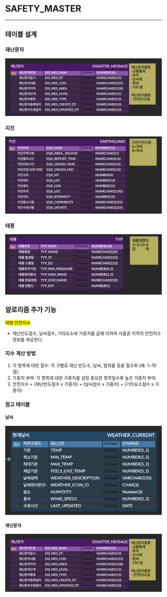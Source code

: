 # SAFETY_MASTER

----

## 테이블 설계

### 재난문자  
![재난문자.png](img%2F%EC%9E%AC%EB%82%9C%EB%AC%B8%EC%9E%90.png)

### 지진
![지진.png](img%2F%EC%A7%80%EC%A7%84.png)  

### 태풍  
![태풍.png](img%2F%ED%83%9C%ED%92%8D.png)  

## 알로리즘 추가 기능  
<mark>여행 안전지수</mark>
- 재난빈도점수, 날씨점수, 기타요소에 가중치를 곱해 더하여 서울권 지역의 안전지수 정보를 제공한다.

### 지수 계산 방법
1. 각 항목에 대한 점수: 각 구별로 재난 빈도수, 날씨, 범죄율 등을 점수화 (예: 1~10점).  
2. 가중치 부여: 각 항목에 대한 가중치를 설정 중요한 항목일수록 높은 가중치 부여.
3. 안전지수 = (재난빈도점수 x 가중치) + (날씨점수 x 가중치) + (기타요소점수 x 가중치)

### 참고 테이블 

#### 날씨 
![날씨.png](img%2F%EB%82%A0%EC%94%A8.png)
 
#### 재난문자  
![재난문자.png](img%2F%EC%9E%AC%EB%82%9C%EB%AC%B8%EC%9E%90.png)  
